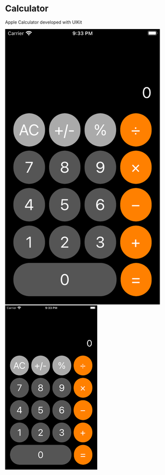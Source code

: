 # Calculator
Apple Calculator developed with UIKit

![Alt Text](demo.png)
<img src="demo.png" alt="demo.png" width="300"/>


